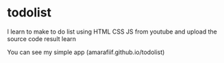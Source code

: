 # todolist
I learn to make to do list using HTML CSS JS from youtube and upload the source code result learn

You can see my simple app (amarafiif.github.io/todolist)
